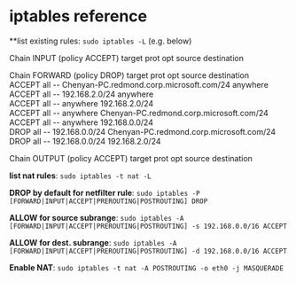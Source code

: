 # iptables reference

**list existing rules: `sudo iptables -L` (e.g. below)

Chain INPUT (policy ACCEPT)
target     prot opt source               destination         

Chain FORWARD (policy DROP)
target     prot opt source               destination         
ACCEPT     all  --  Chenyan-PC.redmond.corp.microsoft.com/24  anywhere            
ACCEPT     all  --  192.168.2.0/24       anywhere            
ACCEPT     all  --  anywhere             192.168.2.0/24      
ACCEPT     all  --  anywhere             Chenyan-PC.redmond.corp.microsoft.com/24 
ACCEPT     all  --  anywhere             192.168.0.0/24      
DROP       all  --  192.168.0.0/24       Chenyan-PC.redmond.corp.microsoft.com/24 
DROP       all  --  192.168.0.0/24       192.168.2.0/24      

Chain OUTPUT (policy ACCEPT)
target     prot opt source               destination

**list nat rules**: `sudo iptables -t nat -L`

**DROP by default for netfilter rule**: `sudo iptables -P [FORWARD|INPUT|ACCEPT|PREROUTING|POSTROUTING] DROP`

**ALLOW for source subrange**: `sudo iptables -A [FORWARD|INPUT|ACCEPT|PREROUTING|POSTROUTING] -s 192.168.0.0/16 ACCEPT`

**ALLOW for dest. subrange**: `sudo iptables -A [FORWARD|INPUT|ACCEPT|PREROUTING|POSTROUTING] -d 192.168.0.0/16 ACCEPT`

**Enable NAT**: `sudo iptables -t nat -A POSTROUTING -o eth0 -j MASQUERADE`

